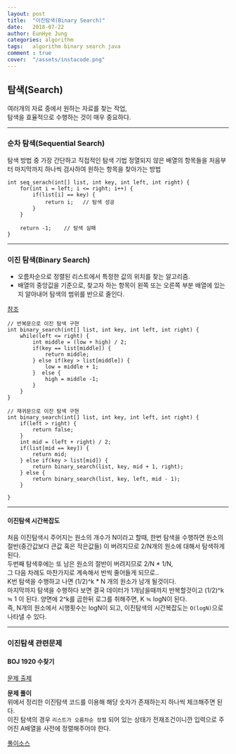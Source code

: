 ```yaml
---
layout: post
title:  "이진탐색(Binary Search)"
date:   2018-07-22
author: EunHye Jung
categories: algorithm
tags:	algorithm binary search java
comment : true
cover:  "/assets/instacode.png"
---
```

  
## 탐색(Search)  
   
여러개의 자료 중에서 원하는 자료를 찾는 작업,  
탐색을 효율적으로 수행하는 것이 매우 중요하다.   
   
- - -    
   
    
### 순차 탐색(Sequential Search)    
    
탐색 방법 중 가장 간단하고 직접적인 탐색 기법 
정열되지 않은 배열의 항목들을 처음부터 마지막까지 하나씩 검사하여 원하는 항목을 찾아가는 방법    
   
```   
int seq_serach(int[] list, int key, int left, int right) {
	for(int i = left; i <= right; i++) {
    	if(list[i] == key) {
        	return i;   // 탐색 성공
        }
    }
    
    return -1;    // 탐색 실패
}
```     
    
    
- - -   
   
   
### 이진 탐색(Binary Search)    
    
* 오름차순으로 정렬된 리스트에서 특정한 값의 위치를 찾는 알고리즘. 
* 배열의 중앙값을 기준으로, 찾고자 하는 항목이 왼쪽 또는 오른쪽 부분 배열에 있는지 알아내어 탐색의 범위를 반으로 줄인다.    
  
[참조](https://ko.wikipedia.org/wiki/%EC%9D%B4%EC%A7%84_%EA%B2%80%EC%83%89_%EC%95%8C%EA%B3%A0%EB%A6%AC%EC%A6%98)   
    
    
    
```   
// 반복문으로 이진 탐색 구현  
int binary_search(int[] list, int key, int left, int right) {
	while(left <= right) {
    	int middle = (low + high) / 2;
        if(key == list[middle]) {
        	return middle;
        } else if(key > list[middle]) {
        	low = middle + 1;
        }  else {
        	high = middle -1;
        }
    }
}
```   
   
```   
// 재귀문으로 이진 탐색 구현
int binary_search(int[] list, int key, int left, int right) {
	if(left > right) {
    	return false;
    }
    int mid = (left + right) / 2;
    if(list[mid == key]) {
    	return mid;
    } else if(key > list[mid]) {
    	return binary_search(list, key, mid + 1, right);
    } else {
    	return binary_search(list, key, left, mid - 1);
    }
     
}
```   
    
   
- - - 
   
#### 이진탐색 시간복잡도   
     
처음 이진탐색시 주어지는 원소의 개수가 N이라고 할때,
한번 탐색을 수행하면 원소의 절반(중간값보다 큰값 혹은 작은값들) 이 버려지므로 2/N개의 원소에 대해서 탐색하게 된다.   
두번째 탐색후에는 또 남은 원소의 절반이 버려지므로 2/N * 1/N,  
그 다음 차례도 마찬가지로 계속해서 반씩 줄어들게 되므로..   
K번 탐색을 수행하고 나면 (1/2)^k * N 개의 원소가 남개 될것이다.  
마지막까지 탐색을 수행하다 보면 결국 데이터가 1개남을때까지 반복할것이고
(1/2)^k ≒ 1 이 된다. 양면에 2^k를 곱한뒤 로그를 취해주면, K ≒ logN이 된다.  
즉, N개의 원소에서 시행횟수는 logN이 되고, 
이진탐색의 시간복잡도는 `O(logN)`으로 나타낼 수 있다.   
   
   

   
- - -    
   
   
### 이진탐색 관련문제    
    
#### BOJ 1920 수찾기      
   
[문제 출제](https://www.acmicpc.net/problem/1920)    
   
<b> 문제 풀이 </b>  
위에서 정리한 이진탐색 코드를 이용해 해당 숫자가 존재하는지 하나씩 체크해주면 된다.  
이진 탐색의 경우 `리스트가 오름차순 정렬` 되어 있는 상태가 전재조건이니깐 입력으로 주어진 A배열을 사전에 정렬해주어야 한다.  
   
[풀이소스](http://colorscripter.com/s/vBWwPDa)   
   
   








